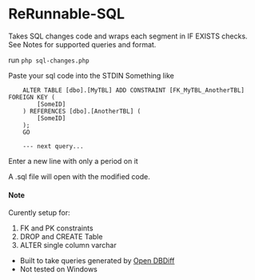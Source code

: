 # ReRunnable-SQL

Takes SQL changes code and wraps each segment in IF EXISTS checks. See Notes for supported queries and format.

run ```php sql-changes.php```

Paste your sql code into the STDIN
Something like
```
	ALTER TABLE [dbo].[MyTBL] ADD CONSTRAINT [FK_MyTBL_AnotherTBL] FOREIGN KEY (
		[SomeID]
	) REFERENCES [dbo].[AnotherTBL] (
		[SomeID]
	);
	GO

	--- next query...

```


Enter a new line with only a period on it

A .sql file will open with the modified code.


#### Note

Curently setup for:

1. FK and PK constraints
2. DROP and CREATE Table
3. ALTER single column varchar

- Built to take queries generated by [Open DBDiff](http://opendbdiff.codeplex.com/releases/view/72756)
- Not tested on Windows

